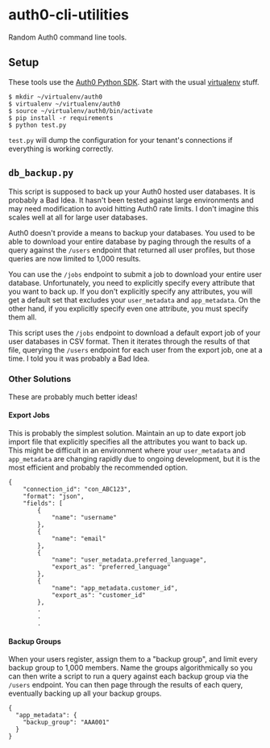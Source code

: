 # auth0-cli-utilities
Random Auth0 command line tools.

## Setup

These tools use the [Auth0 Python SDK](https://github.com/auth0/auth0-python).
Start with the usual [virtualenv](https://virtualenv.pypa.io/en/latest/#)
stuff.

```
$ mkdir ~/virtualenv/auth0
$ virtualenv ~/virtualenv/auth0
$ source ~/virtualenv/auth0/bin/activate
$ pip install -r requirements
$ python test.py
```

`test.py` will dump the configuration for your tenant's connections if
everything is working correctly.

## `db_backup.py`

This script is supposed to back up your Auth0 hosted user databases. It is
probably a Bad Idea. It hasn't been tested against large environments and may
need modification to avoid hitting Auth0 rate limits. I don't imagine this
scales well at all for large user databases.

Auth0 doesn't provide a means to backup your databases. You used to be able to
download your entire database by paging through the results of a query against
the `/users` endpoint that returned all user profiles, but those queries are
now limited to 1,000 results.

You can use the `/jobs` endpoint to submit a job to download your entire user
database. Unfortunately, you need to explicitly specify every attribute that
you want to back up. If you don't explicitly specify any attributes, you will
get a default set that excludes your `user_metadata` and `app_metadata`. On the
other hand, if you explicitly specify even one attribute, you must specify them
all.

This script uses the `/jobs` endpoint to download a default export job of your
user databases in CSV format. Then it iterates through the results of that
file, querying the `/users` endpoint for each user from the export job, one at
a time. I told you it was probably a Bad Idea.

### Other Solutions

These are probably much better ideas!

#### Export Jobs

This is probably the simplest solution. Maintain an up to date export job
import file that explicitly specifies all the attributes you want to back up.
This might be difficult in an environment where your `user_metadata` and
`app_metadata` are changing rapidly due to ongoing development, but it is the
most efficient and probably the recommended option.

```
{
    "connection_id": "con_ABC123",
    "format": "json",
    "fields": [
        {
            "name": "username"
        },
        {
            "name": "email"
        },
        {
            "name": "user_metadata.preferred_language",
            "export_as": "preferred_language"
        },
        {
            "name": "app_metadata.customer_id",
            "export_as": "customer_id"
        },
        .
        .
        .
```

#### Backup Groups

When your users register, assign them to a "backup group", and limit every
backup group to 1,000 members. Name the groups algorithmically so you can then
write a script to run a query against each backup group via the `/users`
endpoint. You can then page through the results of each query, eventually
backing up all your backup groups.

```
{
  "app_metadata": {
    "backup_group": "AAA001"
  }
}
```
